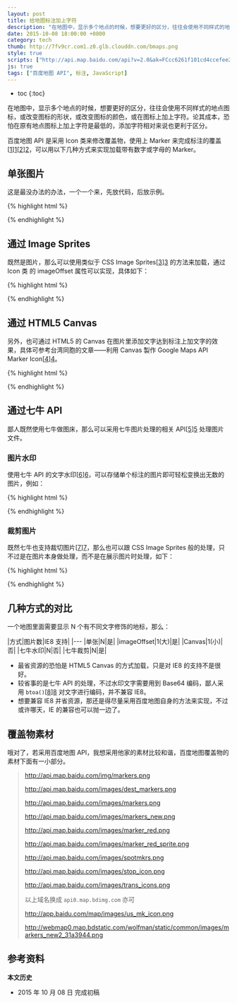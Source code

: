 ```yaml
---
layout: post
title: 给地图标注加上字符
description: "在地图中，显示多个地点的时候，想要更好的区分，往往会使用不同样式的地点图标，或改变图标的形状，或改变图标的颜色，或在图标上加上字符。论其成本，恐怕在原有地点图标上加上字符是最低的，添加字符相对来说也更利于区分。"
date: 2015-10-08 18:00:00 +0800
category: tech
thumb: http://7fv9cr.com1.z0.glb.clouddn.com/bmaps.png
style: true
scripts: ["http://api.map.baidu.com/api?v=2.0&ak=FCcc6261f101cd4ccefee22113a609de"]
js: true
tags: ["百度地图 API", 标注, JavaScript]
---
```


* toc
{:toc}

在地图中，显示多个地点的时候，想要更好的区分，往往会使用不同样式的地点图标，或改变图标的形状，或改变图标的颜色，或在图标上加上字符。论其成本，恐怕在原有地点图标上加上字符是最低的，添加字符相对来说也更利于区分。

百度地图 API 是采用 Icon 类来修改覆盖物，使用上 Marker 来完成标注的覆盖[[1]][1][[2]][2]，可以用以下几种方式来实现加载带有数字或字母的 Marker。

## 单张图片

这是最没办法的办法，一个一个来，先放代码，后放示例。

{% highlight html %}
<script type="text/javascript" src="http://api.map.baidu.com/api?v=2.0&ak=您的密钥"></script>
<div id="map"></div>
<script type="text/javascript">
  var map = new BMap.Map('map');
  map.centerAndZoom(new BMap.Point(116.4, 23.4), 10);
  var size1 = new BMap.Size(23, 25);
  var size2 = new BMap.Size(11.5, 25);
  var points = [],
      icons = [],
      markers = [];
  var icons = [
    new BMap.Icon('http://7fv9cr.com1.z0.glb.clouddn.com/marker_a.png', size1, {anchor: size2 }),
    new BMap.Icon('http://7fv9cr.com1.z0.glb.clouddn.com/marker_b.png', size1, {anchor: size2 }),
    new BMap.Icon('http://7fv9cr.com1.z0.glb.clouddn.com/marker_c.png', size1, {anchor: size2 })
  ];
  for (var i = 0; i < 3; i++){
    points[i] = new BMap.Point(parseFloat('116.' + (i*3+1).toString()), 23.4);
    markers[i] = new BMap.Marker(points[i], {icon: icons[i]});
    map.addOverlay(markers[i]);
  }
</script>
{% endhighlight %}

<div class="map" id="map1"></div>

## 通过 Image Sprites

既然是图片，那么可以使用类似于 CSS Image Sprites[[3]][3] 的方法来加载，通过 Icon 类 的 imageOffset 属性可以实现，具体如下：

{% highlight html %}
<script type="text/javascript" src="http://api.map.baidu.com/api?v=2.0&ak=您的密钥"></script>
<div id="map"></div>
<script type="text/javascript">
  var map = new BMap.Map('map');
  var size1 = new BMap.Size(23, 25);
  var size2 = new BMap.Size(11.5, 25);
  map.centerAndZoom(new BMap.Point(116.4, 23.4), 10);
  var points = [],
      icons = [],
      markers = [];
  for (var i = 0; i < 3; i++){
    points[i] = new BMap.Point(parseFloat('116.' + (i*3+1).toString()), 23.4);
    icons[i] = new BMap.Icon('http://7fv9cr.com1.z0.glb.clouddn.com/markers.png', size1, {anchor: size2, imageOffset: new BMap.Size(0, -(i+3)*25)});
    markers[i] = new BMap.Marker(points[i], {icon: icons[i]});
    map.addOverlay(markers[i]);
  }
</script>
{% endhighlight %}

<div class="map" id="map2"></div>

## 通过 HTML5 Canvas

另外，也可通过 HTML5 的 Canvas 在图片里添加文字达到标注上加文字的效果，具体可参考台湾同胞的文章——利用 Canvas 製作 Google Maps API Marker Icon[[4]][4]。

{% highlight html %}
<script type="text/javascript" src="http://api.map.baidu.com/api?v=2.0&ak=您的密钥"></script>
<div id="map"></div>
<script type="text/javascript">
  var map = new BMap.Map('map');
  var size1 = new BMap.Size(23, 25);
  var size2 = new BMap.Size(11.5, 25);
  var letter,
      points = [],
      icons = [],
      markers = [];
  map.centerAndZoom(new BMap.Point(116.4, 23.4), 10);
  var image = new Image();
  image.crossOrigin = '*';
  image.onload = function (){
    var width = this.width;
    var height = this.height;
    for(var i = 0; i < 3; i++) {
      letter = i + 71;
      var canvas = document.createElement('canvas');
          canvas.width = width;
          canvas.height = height;
      var ctx = canvas.getContext('2d');
          ctx.drawImage(this, 0, 0, width, height);
          ctx.textAlign = 'center';
          ctx.font = 'bold 10px sans-serif';
          ctx.fillStyle = '#ffffff';
          ctx.fillText(String.fromCharCode(letter), 9.5, height / 2);
      points[i] = new BMap.Point(parseFloat('116.' + (i*3+1).toString()), 23.4);
      icons[i] = new BMap.Icon(canvas.toDataURL(), size1, {anchor: size2});
      markers[i] = new BMap.Marker(points[i], {icon: icons[i]});
      map.addOverlay(markers[i]);
    }
  }
  image.src = 'http://7fv9cr.com1.z0.glb.clouddn.com/marker.png';
</script>
{% endhighlight %}

<div class="map" id="map3"></div>

## 通过七牛 API

鄙人既然使用七牛做图床，那么可以采用七牛图片处理的相关 API[[5]][5] 处理图片文件。

### 图片水印

使用七牛 API 的文字水印[[6]][6]，可以存储单个标注的图片即可轻松变换出无数的图片，例如：

{% highlight html %}
<script type="text/javascript" src="http://api.map.baidu.com/api?v=2.0&ak=您的密钥"></script>
<div id="map"></div>
<script type="text/javascript">
  var map = new BMap.Map('map');
  var size1 = new BMap.Size(23, 25);
  var size2 = new BMap.Size(11.5, 25);
  map.centerAndZoom(new BMap.Point(116.4, 23.4), 10);
  var letter;
      points = [],
      icons = [],
      markers = [];
  for (var i = 0; i < 3; i++){
    letter = i + 74;
    points[i] = new BMap.Point(parseFloat('116.' + (i*3+1).toString()), 23.4);
    icons[i] = new BMap.Icon('http://7fv9cr.com1.z0.glb.clouddn.com/marker.png?watermark/2/fill/d2hpdGU=/dx/8/dy/8/text/' + btoa(String.fromCharCode(letter)), size1, {anchor: size2});
    markers[i] = new BMap.Marker(points[i], {icon: icons[i]});
    map.addOverlay(markers[i]);
  }
</script>
{% endhighlight %}

<div class="map" id="map4"></div>

### 裁剪图片

既然七牛也支持裁切图片[[7]][7]，那么也可以跟 CSS Image Sprites 般的处理，只不过是在图片本身做处理，而不是在展示图片时处理，如下：

{% highlight html %}
<script type="text/javascript" src="http://api.map.baidu.com/api?v=2.0&ak=您的密钥"></script>
<div id="map"></div>
<script type="text/javascript">
  var map = new BMap.Map('map');
  var size1 = new BMap.Size(23, 25);
  var size2 = new BMap.Size(11.5, 25);
  map.centerAndZoom(new BMap.Point(116.4, 23.4), 10);
  var points = [],
      icons = [],
      markers = [];
  for (var i = 0; i < 3; i++){
    points[i] = new BMap.Point(parseFloat('116.' + (i*3+1).toString()), 23.4);
    icons[i] = new BMap.Icon('http://7fv9cr.com1.z0.glb.clouddn.com/markers.png?imageMogr2/crop/!23x25a0a' + i * 25, size1, {anchor: size2});
    markers[i] = new BMap.Marker(points[i], {icon: icons[i]});
    map.addOverlay(markers[i]);
  }
</script>
{% endhighlight %}

<div class="map" id="map5"></div>

## 几种方式的对比

一个地图里面需要显示 N 个有不同文字修饰的地标，那么：

|方式|图片数|IE8 支持|
|---
|单张|N|是|
|imageOffset|1(大)|是|
|Canvas|1(小)|否|
|七牛水印|N|否|
|七牛裁剪|N|是|

* 最省资源的恐怕是 HTML5 Canvas 的方式加载，只是对 IE8 的支持不是很好。
* 较省事的是七牛 API 的处理，不过水印文字需要用到 Base64 编码，鄙人采用 `btoa()`[[8]][8] 对文字进行编码，并不兼容 IE8。
* 想要兼容 IE8 并省资源，那还是得尽量采用百度地图自身的方法来实现，不过或许哪天，IE 的兼容也可以抛一边了。

## 覆盖物素材

哦对了，若采用百度地图 API，我想采用他家的素材比较和谐，百度地图覆盖物的素材下面有一小部分。

>  http://api.map.baidu.com/img/markers.png 
>
>  http://api.map.baidu.com/images/dest_markers.png
>
>  http://api.map.baidu.com/images/markers.png
>
>  http://api.map.baidu.com/images/markers_new.png
>
>  http://api.map.baidu.com/images/marker_red.png
>
>  http://api.map.baidu.com/images/marker_red_sprite.png
>
>  http://api.map.baidu.com/images/spotmkrs.png
>
>  http://api.map.baidu.com/images/stop_icon.png
>
>  http://api.map.baidu.com/images/trans_icons.png
>
> 以上域名换成 `api0.map.bdimg.com` 亦可
>
> http://app.baidu.com/map/images/us_mk_icon.png
>
> http://webmap0.map.bdstatic.com/wolfman/static/common/images/markers_new2_31a3944.png

## 参考资料

<ol id="refs"></ol>

[1]: http://developer.baidu.com/map/reference/index.php?title=Class:覆盖物类/Icon "Class:覆盖物类/Icon - 百度地图API"
[2]: http://developer.baidu.com/map/reference/index.php?title=Class:覆盖物类/Marker "Class:覆盖物类/Marker - 百度地图API"
[3]: http://www.w3schools.com/css/css_image_sprites.asp "CSS Image Sprites"
[4]: http://blog.xuite.net/vexed/tech/59848483 "利用 Canvas 製作 Google Maps API Marker Icon @ Vexed's Blog"
[5]: http://developer.qiniu.com/docs/v6/api/reference/fop/image/ "图片 | 七牛云存储"
[6]: http://developer.qiniu.com/docs/v6/api/reference/fop/image/watermark.html#text-watermark "水印处理（watermark） | 七牛云存储"
[7]: http://developer.qiniu.com/docs/v6/api/reference/fop/image/imagemogr2.html#imagemogr2-crop-size-spec "高级处理（imageMogr2） | 七牛云存储"
[8]: https://developer.mozilla.org/zh-CN/docs/Web/API/WindowBase64/Base64_encoding_and_decoding "Base64的编码与解码 - Web API 接口 | MDN"

**本文历史**

* 2015 年 10 月 08 日 完成初稿

<!--<style>
    .map{max-width:640px;width:100%;height:384px}
    </style>-->
<!--<script>
  var bmaps = document.querySelectorAll('.map');
  for (var i = 0; i < bmaps.length; i++){
    bmaps[i].style.height = bmaps[1].offsetWidth * 2 / 3 + 'px';
  }
  var map1 = new BMap.Map('map1');
  map1.disableScrollWheelZoom() 
  map1.disableDoubleClickZoom() 
  map1.disableDragging();
  map1.centerAndZoom(new BMap.Point(116.4, 23.4), 10);
  var size1 = new BMap.Size(23, 25);
  var size2 = new BMap.Size(11.5, 25);
  var size3 = new BMap.Size(42, 25);
  var size4 = new BMap.Size(31.5, 25);
  var letter,
      points = [],
      icons = [],
      markers = [];
  var icons = [
    new BMap.Icon('{{ site.IMG_PATH }}/marker_a.png', size1, {anchor: size2 }),
    new BMap.Icon('{{ site.IMG_PATH }}/marker_b.png', size1, {anchor: size2 }),
    new BMap.Icon('{{ site.IMG_PATH }}/marker_c.png', size1, {anchor: size2 })
  ];
  for (var i = 0; i < 3; i++){
    points[i] = new BMap.Point(parseFloat('116.' + (i*3+1).toString()), 23.4);
    markers[i] = new BMap.Marker(points[i], {icon: icons[i]});
    map1.addOverlay(markers[i]);
  }

  var map2 = new BMap.Map('map2');
  map2.centerAndZoom(new BMap.Point(116.4, 23.4), 10);
  map2.disableScrollWheelZoom() 
  map2.disableDoubleClickZoom() 
  map2.disableDragging();
  for (var i = 0; i < 3; i++){
    points[i] = new BMap.Point(parseFloat('116.' + (i*3+1).toString()), 23.4);
    icons[i] = new BMap.Icon('{{ site.IMG_PATH }}/markers.png', size3, {anchor: size4, imageOffset: new BMap.Size(20, -(i+3)*25)});
    markers[i] = new BMap.Marker(points[i], {icon: icons[i]});
    map2.addOverlay(markers[i]);
  }

  var map3 = new BMap.Map('map3');
  var size31 = new BMap.Size(23, 25);
  var size32 = new BMap.Size(11.5, 25);
  map3.centerAndZoom(new BMap.Point(116.4, 23.4), 10);
  map3.disableScrollWheelZoom() 
  map3.disableDoubleClickZoom() 
  map3.disableDragging();
  var image = new Image();
  image.crossOrigin = '*';
  image.onload = function (){
    var width = this.width;
    var height = this.height;
    for(var i = 0; i < 3; i++) {
      letter = i + 71;
      var canvas = document.createElement('canvas');
          canvas.width = width;
          canvas.height = height;
      var ctx = canvas.getContext('2d');
          ctx.drawImage(this, 0, 0, width, height);
          ctx.textAlign = 'center';
          ctx.font = 'bold 10px sans-serif';
          ctx.fillStyle = '#ffffff';
          ctx.fillText(String.fromCharCode(letter), 9.5, height / 2);
      points[i] = new BMap.Point(parseFloat('116.' + (i*3+1).toString()), 23.4);
      icons[i] = new BMap.Icon(canvas.toDataURL(), size31, {anchor: size32});
      markers[i] = new BMap.Marker(points[i], {icon: icons[i]});
      map3.addOverlay(markers[i]);
    }
  }
  image.src = '{{ site.IMG_PATH }}/marker.png';

  var map4 = new BMap.Map('map4');
  map4.centerAndZoom(new BMap.Point(116.4, 23.4), 10);
  map4.disableScrollWheelZoom() 
  map4.disableDoubleClickZoom() 
  map4.disableDragging();
  var letter;
      points = [],
      icons = [],
      markers = [];
  for (var i = 0; i < 3; i++){
    letter = i + 74;
    points[i] = new BMap.Point(parseFloat('116.' + (i*3+1).toString()), 23.4);
    icons[i] = new BMap.Icon('{{ site.IMG_PATH }}/marker.png?watermark/2/fill/d2hpdGU=/dx/8/dy/8/text/' + btoa(String.fromCharCode(letter)), size1, {anchor: size2});
    markers[i] = new BMap.Marker(points[i], {icon: icons[i]});
    map4.addOverlay(markers[i]);
  }

  var map5 = new BMap.Map('map5');
  map5.centerAndZoom(new BMap.Point(116.4, 23.4), 10);
  map5.disableScrollWheelZoom() 
  map5.disableDoubleClickZoom() 
  map5.disableDragging();
  var points = [],
      icons = [],
      markers = [];
  for (var i = 0; i < 3; i++){
    points[i] = new BMap.Point(parseFloat('116.' + (i*3+1).toString()), 23.4);
    icons[i] = new BMap.Icon('{{ site.IMG_PATH }}/markers.png?imageMogr2/crop/!23x25a0a' + i * 25, size1, {anchor: size2});
    markers[i] = new BMap.Marker(points[i], {icon: icons[i]});
    map5.addOverlay(markers[i]);
  }
  </script>-->
